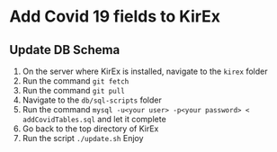 # Add Covid 19 fields to KirEx

## Update DB Schema
1. On the server where KirEx is installed, navigate to the `kirex` folder
2. Run the command `git fetch`
3. Run the command `git pull` 
4. Navigate to the `db/sql-scripts` folder 
5. Run the command `mysql -u<your user> -p<your password> < addCovidTables.sql` and let it complete
6. Go back to the top directory of KirEx
7. Run the script `./update.sh`
Enjoy
